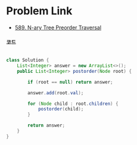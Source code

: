 # Problem Link
- [589. N-ary Tree Preorder Traversal](https://leetcode.com/problems/n-ary-tree-preorder-traversal/)


#### 코드

```java

class Solution {
    List<Integer> answer = new ArrayList<>();
    public List<Integer> postorder(Node root) {

        if (root == null) return answer;

        answer.add(root.val);

        for (Node child : root.children) {
            postorder(child);
        }

        return answer;
    }
}

```
